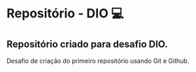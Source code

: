 # Repositório - DIO 💻

## Repositório criado para desafio DIO.

Desafio de criação do primeiro repositório usando Git e Github.
